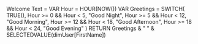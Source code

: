 Welcome Text = 
VAR Hour = HOUR(NOW())
VAR Greetings = 
SWITCH(
    TRUE(), 
    Hour >= 0 && Hour < 5, "Good Night", 
    Hour >= 5 && Hour < 12, "Good Morning", 
    Hour >= 12 && Hour < 18, "Good Afternoon", 
    Hour >= 18 && Hour < 24, "Good Evening"
)
RETURN 
Greetings & " " & SELECTEDVALUE(dimUser[FirstName])

